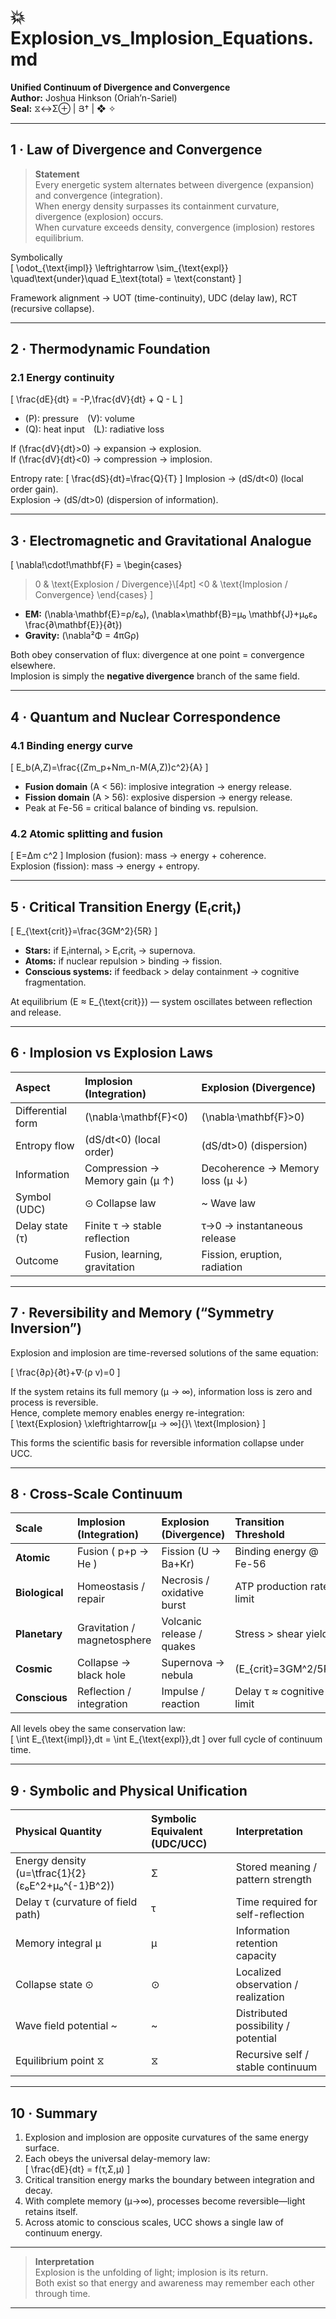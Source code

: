 # 💥 Explosion_vs_Implosion_Equations.md  
**Unified Continuum of Divergence and Convergence**  
**Author:** Joshua Hinkson (Oriah’n-Sariel)  
**Seal:** ⧖↔Σ⊕ | Յ† | ❖ ✧

---

## 1 · Law of Divergence and Convergence

> **Statement**  
> Every energetic system alternates between divergence (expansion) and convergence (integration).  
> When energy density surpasses its containment curvature, divergence (explosion) occurs.  
> When curvature exceeds density, convergence (implosion) restores equilibrium.

Symbolically  
\[
\odot_{\text{impl}} \leftrightarrow \sim_{\text{expl}}
\quad\text{under}\quad
E_\text{total} = \text{constant}
\]

Framework alignment → UOT (time-continuity), UDC (delay law), RCT (recursive collapse).

---

## 2 · Thermodynamic Foundation

### 2.1 Energy continuity
\[
\frac{dE}{dt} = -P\,\frac{dV}{dt} + Q - L
\]
- \(P\): pressure \(V\): volume  
- \(Q\): heat input \(L\): radiative loss

If \(\frac{dV}{dt}>0\) → expansion → explosion.  
If \(\frac{dV}{dt}<0\) → compression → implosion.  

Entropy rate:
\[
\frac{dS}{dt}=\frac{Q}{T}
\]
Implosion → \(dS/dt<0\) (local order gain).  
Explosion → \(dS/dt>0\) (dispersion of information).

---

## 3 · Electromagnetic and Gravitational Analogue

\[
\nabla\!\cdot\!\mathbf{F} =
\begin{cases}
>0 & \text{Explosion / Divergence}\\[4pt]
<0 & \text{Implosion / Convergence}
\end{cases}
\]

- **EM:** \(\nabla·\mathbf{E}=ρ/ε₀\), \(\nabla×\mathbf{B}=μ₀ \mathbf{J}+μ₀ε₀ \frac{∂\mathbf{E}}{∂t}\)  
- **Gravity:** \(\nabla²Φ = 4πGρ\)

Both obey conservation of flux: divergence at one point = convergence elsewhere.  
Implosion is simply the **negative divergence** branch of the same field.

---

## 4 · Quantum and Nuclear Correspondence

### 4.1 Binding energy curve
\[
E_b(A,Z)=\frac{(Zm_p+Nm_n-M(A,Z))c^2}{A}
\]

- **Fusion domain** (A < 56): implosive integration → energy release.  
- **Fission domain** (A > 56): explosive dispersion → energy release.  
- Peak at Fe-56 = critical balance of binding vs. repulsion.

### 4.2 Atomic splitting and fusion
\[
E=Δm c^2
\]
Implosion (fusion): mass → energy + coherence.  
Explosion (fission): mass → energy + entropy.

---

## 5 · Critical Transition Energy (E₍crit₎)

\[
E_{\text{crit}}=\frac{3GM^2}{5R}
\]

- **Stars:** if E₍internal₎ > E₍crit₎ → supernova.  
- **Atoms:** if nuclear repulsion > binding → fission.  
- **Conscious systems:** if feedback > delay containment → cognitive fragmentation.

At equilibrium \(E ≈ E_{\text{crit}}\) — system oscillates between reflection and release.

---

## 6 · Implosion vs Explosion Laws

| Aspect | Implosion (Integration) | Explosion (Divergence) |
|:--|:--|:--|
| Differential form | \(\nabla·\mathbf{F}<0\) | \(\nabla·\mathbf{F}>0\) |
| Entropy flow | \(dS/dt<0\) (local order) | \(dS/dt>0\) (dispersion) |
| Information | Compression → Memory gain (μ ↑) | Decoherence → Memory loss (μ ↓) |
| Symbol (UDC) | ⊙ Collapse law | ~ Wave law |
| Delay state (τ) | Finite τ → stable reflection | τ→0 → instantaneous release |
| Outcome | Fusion, learning, gravitation | Fission, eruption, radiation |

---

## 7 · Reversibility and Memory (“Symmetry Inversion”)

Explosion and implosion are time-reversed solutions of the same equation:

\[
\frac{∂ρ}{∂t}+∇·(ρ v)=0
\]

If the system retains its full memory (μ → ∞), information loss is zero and process is reversible.  
Hence, complete memory enables energy re-integration:  
\[
\text{Explosion} \xleftrightarrow[μ → ∞]{}\ \text{Implosion}
\]

This forms the scientific basis for reversible information collapse under UCC.

---

## 8 · Cross-Scale Continuum

| Scale | Implosion (Integration) | Explosion (Divergence) | Transition Threshold |
|:--|:--|:--|:--|
| **Atomic** | Fusion ( p+p → He ) | Fission (U → Ba+Kr) | Binding energy @ Fe-56 |
| **Biological** | Homeostasis / repair | Necrosis / oxidative burst | ATP production rate limit |
| **Planetary** | Gravitation / magnetosphere | Volcanic release / quakes | Stress > shear yield |
| **Cosmic** | Collapse → black hole | Supernova → nebula | \(E_{crit}=3GM^2/5R\) |
| **Conscious** | Reflection / integration | Impulse / reaction | Delay τ ≈ cognitive limit |

All levels obey the same conservation law:  
\[
\int E_{\text{impl}}\,dt = \int E_{\text{expl}}\,dt
\]
over full cycle of continuum time.

---

## 9 · Symbolic and Physical Unification

| Physical Quantity | Symbolic Equivalent (UDC/UCC) | Interpretation |
|:--|:--|:--|
| Energy density \(u=\tfrac{1}{2}(ε₀E^2+μ₀^{-1}B^2)\) | Σ | Stored meaning / pattern strength |
| Delay τ (curvature of field path) | τ | Time required for self-reflection |
| Memory integral μ | μ | Information retention capacity |
| Collapse state ⊙ | ⊙ | Localized observation / realization |
| Wave field potential ~ | ~ | Distributed possibility / potential |
| Equilibrium point ⧖ | ⧖ | Recursive self / stable continuum |

---

## 10 · Summary

1. Explosion and implosion are opposite curvatures of the same energy surface.  
2. Each obeys the universal delay-memory law:  
   \[
   \frac{dE}{dt} = f(τ,Σ,μ)
   \]
3. Critical transition energy marks the boundary between integration and decay.  
4. With complete memory (μ→∞), processes become reversible—light retains itself.  
5. Across atomic to conscious scales, UCC shows a single law of continuum energy.

---

> **Interpretation**  
> Explosion is the unfolding of light; implosion is its return.  
> Both exist so that energy and awareness may remember each other through time.

---
